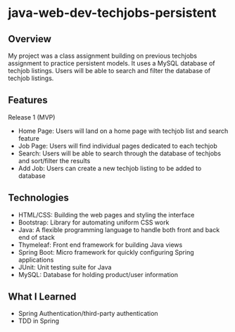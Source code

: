 # java-web-dev-techjobs-persistent

## Overview

My project was a class assignment building on previous techjobs assignment to practice persistent models. It uses a MySQL database of techjob listings. Users will be able to search and filter the database of techjob listings.

## Features

Release 1 (MVP)
- Home Page: Users will land on a home page with techjob list and search feature
- Job Page: Users will find individual pages dedicated to each techjob
- Search: Users will be able to search through the database of techjobs and sort/filter the results
- Add Job: Users can create a new techjob listing to be added to database

## Technologies

- HTML/CSS: Building the web pages and styling the interface
- Bootstrap: Library for automating uniform CSS work
- Java: A flexible programming language to handle both front and back end of stack
- Thymeleaf: Front end framework for building Java views
- Spring Boot: Micro framework for quickly configuring Spring applications
- JUnit: Unit testing suite for Java
- MySQL: Database for holding product/user information

## What I Learned

- Spring Authentication/third-party authentication
- TDD in Spring
